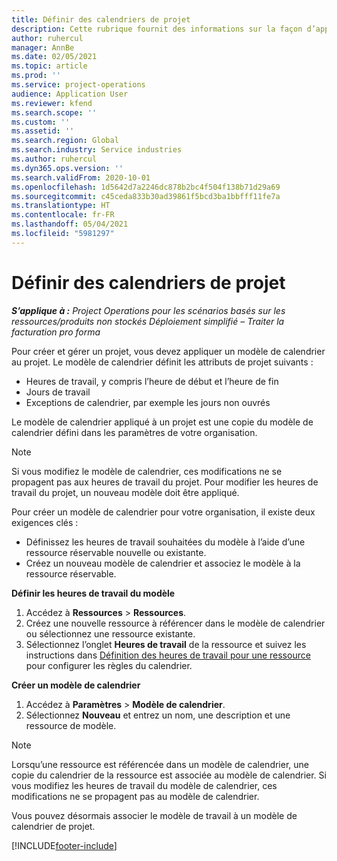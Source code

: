 ```yaml
---
title: Définir des calendriers de projet
description: Cette rubrique fournit des informations sur la façon d’appliquer un modèle de calendrier à un projet pour suivre la planification du projet.
author: ruhercul
manager: AnnBe
ms.date: 02/05/2021
ms.topic: article
ms.prod: ''
ms.service: project-operations
audience: Application User
ms.reviewer: kfend
ms.search.scope: ''
ms.custom: ''
ms.assetid: ''
ms.search.region: Global
ms.search.industry: Service industries
ms.author: ruhercul
ms.dyn365.ops.version: ''
ms.search.validFrom: 2020-10-01
ms.openlocfilehash: 1d5642d7a2246dc878b2bc4f504f138b71d29a69
ms.sourcegitcommit: c45ceda833b30ad39861f5bcd3ba1bbfff11fe7a
ms.translationtype: HT
ms.contentlocale: fr-FR
ms.lasthandoff: 05/04/2021
ms.locfileid: "5981297"
---
```

# <a name="define-project-calendars"></a>Définir des calendriers de projet

_**S’applique à :** Project Operations pour les scénarios basés sur les ressources/produits non stockés Déploiement simplifié – Traiter la facturation pro forma_

Pour créer et gérer un projet, vous devez appliquer un modèle de calendrier au projet. Le modèle de calendrier définit les attributs de projet suivants :

- Heures de travail, y compris l’heure de début et l’heure de fin
- Jours de travail
- Exceptions de calendrier, par exemple les jours non ouvrés

Le modèle de calendrier appliqué à un projet est une copie du modèle de calendrier défini dans les paramètres de votre organisation.

> [!NOTE]
> Si vous modifiez le modèle de calendrier, ces modifications ne se propagent pas aux heures de travail du projet. Pour modifier les heures de travail du projet, un nouveau modèle doit être appliqué.

Pour créer un modèle de calendrier pour votre organisation, il existe deux exigences clés :

- Définissez les heures de travail souhaitées du modèle à l’aide d’une ressource réservable nouvelle ou existante.
- Créez un nouveau modèle de calendrier et associez le modèle à la ressource réservable.

**Définir les heures de travail du modèle**

1. Accédez à **Ressources** \> **Ressources**.
2. Créez une nouvelle ressource à référencer dans le modèle de calendrier ou sélectionnez une ressource existante.
3. Sélectionnez l’onglet **Heures de travail** de la ressource et suivez les instructions dans [Définition des heures de travail pour une ressource](https://docs.microsoft.com/dynamics365/field-service/set-work-hours-resource) pour configurer les règles du calendrier.

**Créer un modèle de calendrier**

1. Accédez à **Paramètres** \> **Modèle de calendrier**.
2. Sélectionnez **Nouveau** et entrez un nom, une description et une ressource de modèle.

> [!NOTE]
> Lorsqu’une ressource est référencée dans un modèle de calendrier, une copie du calendrier de la ressource est associée au modèle de calendrier. Si vous modifiez les heures de travail du modèle de calendrier, ces modifications ne se propagent pas au modèle de calendrier.

Vous pouvez désormais associer le modèle de travail à un modèle de calendrier de projet.


[!INCLUDE[footer-include](../includes/footer-banner.md)]

